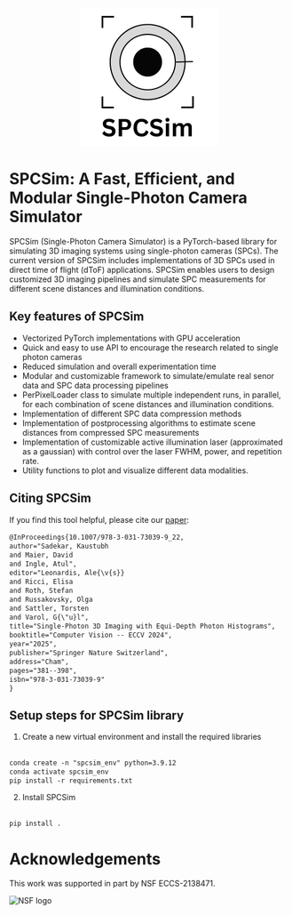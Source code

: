 <p align="center">
  <img width="250" src="images/logo.png">
</p>

# SPCSim: A Fast, Efficient, and Modular Single-Photon Camera Simulator 

SPCSim (Single-Photon Camera Simulator) is a PyTorch-based library for simulating 3D imaging systems using single-photon cameras (SPCs). 
The current version of SPCSim includes implementations of 3D SPCs used in direct time of flight (dToF) applications. 
SPCSim enables users to design customized 3D imaging pipelines and simulate SPC measurements for different scene distances and illumination conditions.


## Key features of SPCSim

* Vectorized PyTorch implementations with GPU acceleration
* Quick and easy to use API to encourage the research related to single photon cameras
* Reduced simulation and overall experimentation time
* Modular and customizable framework to simulate/emulate real senor data and SPC data processing pipelines
* PerPixelLoader class to simulate multiple independent runs, in parallel, for each combination of scene distances and illumination conditions.
* Implementation of different SPC data compression methods
* Implementation of postprocessing algorithms to estimate scene distances from compressed SPC measurements
* Implementation of customizable active illumination laser (approximated as a gaussian) with control over the laser FWHM, power, and repetition rate.
* Utility functions to plot and visualize different data modalities.

## Citing SPCSim
If you find this tool helpful, please cite our [paper](https://link.springer.com/chapter/10.1007/978-3-031-73039-9_22):

```
@InProceedings{10.1007/978-3-031-73039-9_22,
author="Sadekar, Kaustubh
and Maier, David
and Ingle, Atul",
editor="Leonardis, Ale{\v{s}}
and Ricci, Elisa
and Roth, Stefan
and Russakovsky, Olga
and Sattler, Torsten
and Varol, G{\"u}l",
title="Single-Photon 3D Imaging with Equi-Depth Photon Histograms",
booktitle="Computer Vision -- ECCV 2024",
year="2025",
publisher="Springer Nature Switzerland",
address="Cham",
pages="381--398",
isbn="978-3-031-73039-9"
}

```



## Setup steps for SPCSim library

1. Create a new virtual environment and install the required libraries

```

conda create -n "spcsim_env" python=3.9.12
conda activate spcsim_env
pip install -r requirements.txt

```

2. Install SPCSim

```

pip install .

```

# Acknowledgements

This work was supported in part by NSF ECCS-2138471.

<img src="https://upload.wikimedia.org/wikipedia/commons/1/11/NSF_Official_logo_Med_Res.png"
     alt="NSF logo"
     style="height: 150px; width: 150px"/>
